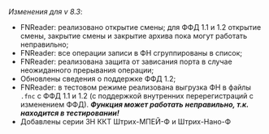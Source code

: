 _Изменения для v 8.3_:
- FNReader: реализовано открытие смены; для ФФД 1.1 и 1.2 открытие смены, закрытие смены и закрытие архива пока могут работать неправильно;
- FNReader: все операции записи в ФН сгруппированы в список;
- FNReader: реализована защита от зависания порта в случае неожиданного прерывания операции;
- Обновлены сведения о поддержке ФФД 1.2;
- FNReader: в тестовом режиме реализована выгрузка ФН в файлы ```.fnc``` с ФФД 1.1 и 1.2 (с поддержкой внутренних перерегистраций с изменением ФФД). ***Функция может работать неправильно, т.к. находится в тестировании!***
- Добавлены серии ЗН ККТ Штрих-МПЕЙ-Ф и Штрих-Нано-Ф
